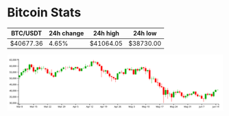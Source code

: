 # Bitcoin Stats

BTC/USDT|24h change|24h high|24h low|
|---|---|---|---|
|$40677.36|4.65%|$41064.05|$38730.00|

<img src="./chart.svg">
